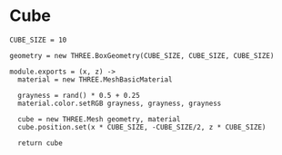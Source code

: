 Cube
====

    CUBE_SIZE = 10

    geometry = new THREE.BoxGeometry(CUBE_SIZE, CUBE_SIZE, CUBE_SIZE)

    module.exports = (x, z) ->
      material = new THREE.MeshBasicMaterial

      grayness = rand() * 0.5 + 0.25
      material.color.setRGB grayness, grayness, grayness

      cube = new THREE.Mesh geometry, material
      cube.position.set(x * CUBE_SIZE, -CUBE_SIZE/2, z * CUBE_SIZE)

      return cube
